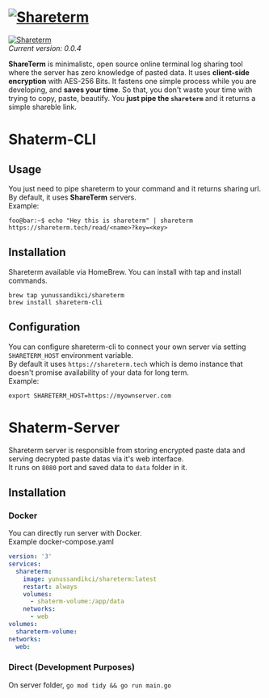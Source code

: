 # [![Shareterm](https://abload.de/img/shareterm_bannerp1jvz.png)](https://shareterm.tech)
[![Shareterm](https://api.travis-ci.org/yunussandikci/shareterm.svg?branch=master)](https://shareterm.tech)\
*Current version: 0.0.4*

**ShareTerm** is minimalistc, open source online terminal log sharing tool where the server has zero knowledge of pasted data.
It uses **client-side encryption** with AES-256 Bits. It fastens one simple process while you are developing, and **saves your time**. So that, you don't waste your time with trying to copy, paste, beautify. You **just pipe the `shareterm`** and it returns a simple shareble link.

# Shaterm-CLI

## Usage
You just need to pipe shareterm to your command and it returns sharing url. By default, it uses **ShareTerm** servers.\
Example:
```console
foo@bar:~$ echo "Hey this is shareterm" | shareterm
https://shareterm.tech/read/<name>?key=<key>
```

## Installation
Shareterm available via HomeBrew. You can install with tap and install commands.
```console
brew tap yunussandikci/shareterm
brew install shareterm-cli
```

## Configuration
You can configure shareterm-cli to connect your own server via setting `SHARETERM_HOST` environment variable.\
By default it uses `https://shareterm.tech` which is demo instance that doesn't promise availability of your data for long term.\
Example: 
```console
export SHARETERM_HOST=https://myownserver.com
```

# Shaterm-Server
Shareterm server is responsible from storing encrypted paste data and serving decrypted paste datas via it's web interface.\
It runs on `8080` port and  saved data to `data` folder in it.
## Installation
### Docker
You can directly run server with Docker.\
Example docker-compose.yaml
```yaml
version: '3'
services:
  shareterm:
    image: yunussandikci/shareterm:latest
    restart: always
    volumes:
      - shaterm-volume:/app/data
    networks:
      - web
volumes:
  shareterm-volume:
networks:
  web:
```
### Direct (Development Purposes)
On server folder, `go mod tidy && go run main.go`
